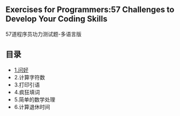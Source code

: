 ## Exercises for Programmers:57 Challenges to Develop Your Coding Skills
57道程序员功力测试题-多语言版


## 目录
- [1.问好](code/01问好/)
- 2.计算字符数
- 3.打印引语
- 4.疯狂填词
- 5.简单的数学处理
- 6.计算退休时间
